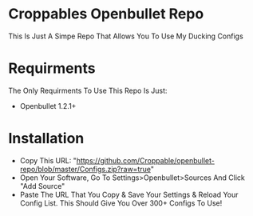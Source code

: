 # Croppables Openbullet Repo
This Is Just A Simpe Repo That Allows You To Use My Ducking Configs

# Requirments
The Only Requirments To Use This Repo Is Just:
- Openbullet 1.2.1+

# Installation
- Copy This URL: "https://github.com/Croppable/openbullet-repo/blob/master/Configs.zip?raw=true"
- Open Your Software, Go To Settings>Openbullet>Sources And Click "Add Source"
- Paste The URL That You Copy & Save Your Settings & Reload Your Config List.
 This Should Give You Over 300+ Configs To Use!
 
